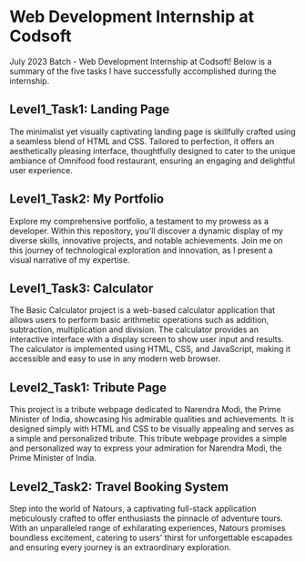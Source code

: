 # Web Development Internship at Codsoft

July 2023 Batch - Web Development Internship at Codsoft! Below is a summary of
the five tasks I have successfully accomplished during the internship.

## Level1_Task1: Landing Page

The minimalist yet visually captivating landing page is skillfully crafted using
a seamless blend of HTML and CSS. Tailored to perfection, it offers an
aesthetically pleasing interface, thoughtfully designed to cater to the unique
ambiance of Omnifood food restaurant, ensuring an engaging and delightful user
experience.

## Level1_Task2: My Portfolio

Explore my comprehensive portfolio, a testament to my prowess as a developer.
Within this repository, you'll discover a dynamic display of my diverse skills,
innovative projects, and notable achievements. Join me on this journey of
technological exploration and innovation, as I present a visual narrative of my
expertise.

## Level1_Task3: Calculator

The Basic Calculator project is a web-based calculator application that allows
users to perform basic arithmetic operations such as addition, subtraction,
multiplication and division. The calculator provides an interactive interface
with a display screen to show user input and results. The calculator is
implemented using HTML, CSS, and JavaScript, making it accessible and easy to
use in any modern web browser.

## Level2_Task1: Tribute Page

This project is a tribute webpage dedicated to Narendra Modi, the Prime Minister
of India, showcasing his admirable qualities and achievements. It is designed
simply with HTML and CSS to be visually appealing and serves as a simple and
personalized tribute. This tribute webpage provides a simple and personalized
way to express your admiration for Narendra Modi, the Prime Minister of India.

## Level2_Task2: Travel Booking System

Step into the world of Natours, a captivating full-stack application
meticulously crafted to offer enthusiasts the pinnacle of adventure tours. With
an unparalleled range of exhilarating experiences, Natours promises boundless
excitement, catering to users' thirst for unforgettable escapades and ensuring
every journey is an extraordinary exploration.
